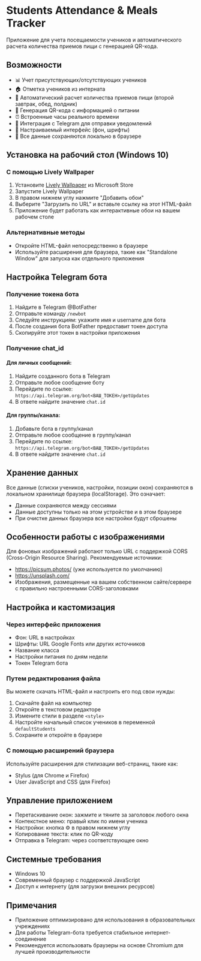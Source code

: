 # Students Attendance & Meals Tracker

Приложение для учета посещаемости учеников и автоматического расчета количества приемов пищи с генерацией QR-кода.

## Возможности

- 📊 Учет присутствующих/отсутствующих учеников
- 🏠 Отметка учеников из интерната
- 🍎 Автоматический расчет количества приемов пищи (второй завтрак, обед, полдник)
- 📱 Генерация QR-кода с информацией о питании
- ⏰ Встроенные часы реального времени
- 🤖 Интеграция с Telegram для отправки уведомлений
- 🎨 Настраиваемый интерфейс (фон, шрифты)
- 💾 Все данные сохраняются локально в браузере

## Установка на рабочий стол (Windows 10)

### С помощью Lively Wallpaper

1. Установите [Lively Wallpaper](https://www.microsoft.com/store/apps/9NTM2QC6QWS7?hl=en-us&gl=US) из Microsoft Store
2. Запустите Lively Wallpaper
3. В правом нижнем углу нажмите "Добавить обои"
4. Выберите "Загрузить по URL" и вставьте ссылку на этот HTML-файл
5. Приложение будет работать как интерактивные обои на вашем рабочем столе

### Альтернативные методы

- Откройте HTML-файл непосредственно в браузере
- Используйте расширения для браузера, такие как "Standalone Window" для запуска как отдельного приложения

## Настройка Telegram бота

### Получение токена бота

1. Найдите в Telegram @BotFather
2. Отправьте команду `/newbot`
3. Следуйте инструкциям: укажите имя и username для бота
4. После создания бота BotFather предоставит токен доступа
5. Скопируйте этот токен в настройки приложения

### Получение chat_id

#### Для личных сообщений:
1. Найдите созданного бота в Telegram
2. Отправьте любое сообщение боту
3. Перейдите по ссылке: `https://api.telegram.org/bot<ВАШ_ТОКЕН>/getUpdates`
4. В ответе найдите значение `chat.id`

#### Для группы/канала:
1. Добавьте бота в группу/канал
2. Отправьте любое сообщение в группу/канал
3. Перейдите по ссылке: `https://api.telegram.org/bot<ВАШ_ТОКЕН>/getUpdates`
4. В ответе найдите значение `chat.id`

## Хранение данных

Все данные (списки учеников, настройки, позиции окон) сохраняются в локальном хранилище браузера (localStorage). Это означает:

- Данные сохраняются между сессиями
- Данные доступны только на этом устройстве и в этом браузере
- При очистке данных браузера все настройки будут сброшены

## Особенности работы с изображениями

Для фоновых изображений работают только URL с поддержкой CORS (Cross-Origin Resource Sharing). Рекомендуемые источники:

- https://picsum.photos/ (уже используется по умолчанию)
- https://unsplash.com/
- Изображения, размещенные на вашем собственном сайте/сервере с правильно настроенными CORS-заголовками

## Настройка и кастомизация

### Через интерфейс приложения
- Фон: URL в настройках
- Шрифты: URL Google Fonts или других источников
- Название класса
- Настройки питания по дням недели
- Токен Telegram бота

### Путем редактирования файла
Вы можете скачать HTML-файл и настроить его под свои нужды:

1. Скачайте файл на компьютер
2. Откройте в текстовом редакторе
3. Измените стили в разделе `<style>` 
4. Настройте начальный список учеников в переменной `defaultStudents`
5. Сохраните и откройте в браузере

### С помощью расширений браузера
Используйте расширения для стилизации веб-страниц, такие как:
- Stylus (для Chrome и Firefox)
- User JavaScript and CSS (для Firefox)

## Управление приложением

- Перетаскивание окон: зажмите и тяните за заголовок любого окна
- Контекстное меню: правый клик по имени ученика
- Настройки: кнопка ⚙️ в правом нижнем углу
- Копирование текста: клик по QR-коду
- Отправка в Telegram: через соответствующее окно

## Системные требования

- Windows 10
- Современный браузер с поддержкой JavaScript
- Доступ к интернету (для загрузки внешних ресурсов)

## Примечания

- Приложение оптимизировано для использования в образовательных учреждениях
- Для работы Telegram-бота требуется стабильное интернет-соединение
- Рекомендуется использовать браузеры на основе Chromium для лучшей производительности
